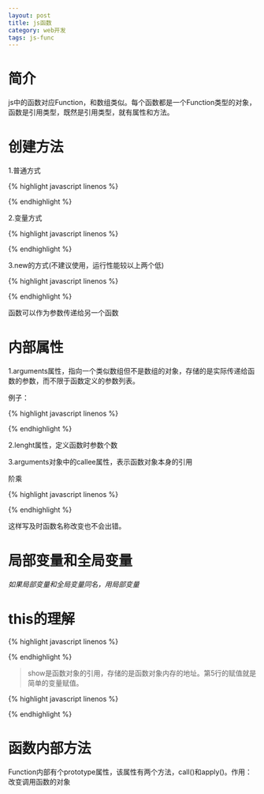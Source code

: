 ```yaml
---
layout: post
title: js函数
category: web开发
tags: js-func
---
```


# 简介

js中的函数对应Function，和数组类似。每个函数都是一个Function类型的对象，函数是引用类型，既然是引用类型，就有属性和方法。

# 创建方法

1.普通方式

{% highlight javascript linenos %}
<script type="text/javascript">
	function fun(num1,num2) {
		return num1 + num2;
	}
</script>
{% endhighlight %}

2.变量方式

{% highlight javascript linenos %}
<script type="text/javascript">
	var fun = function() {
		return "hello";
	}
</script>
{% endhighlight %}

3.new的方式(不建议使用，运行性能较以上两个低)

{% highlight javascript linenos %}
<script type="text/javascript">
	var fun = new Function("n1","n2","return n1 + n2");
</script>
{% endhighlight %}

函数可以作为参数传递给另一个函数

# 内部属性

1.arguments属性，指向一个类似数组但不是数组的对象，存储的是实际传递给函数的参数，而不限于函数定义的参数列表。

例子：

{% highlight javascript linenos %}
<script type="text/javascript">
	function show(a,b){
		if (arguments.lenght == 2) {
			return a + b;
		} else if (arguments == 3) {
			return arguments[0] + arguments[1] + arguments[2];
		}
	}

	show("hello","world","roman");
</script>
{% endhighlight %}

2.lenght属性，定义函数时参数个数

3.arguments对象中的callee属性，表示函数对象本身的引用

阶乘

{% highlight javascript linenos %}
<script type="text/javascript">
	function jie(n){
		if (n == 1) {
			return 1;
		} else {
			reutn n * arguments.call(n - 1);
		}
	}

	show("hello","world","roman");
</script>
{% endhighlight %}

这样写及时函数名称改变也不会出错。

# 局部变量和全局变量

*如果局部变量和全局变量同名，用局部变量*

# this的理解

{% highlight javascript linenos %}
<script type="text/javascript">
	function show(name){
		alert(name);
	}
	var f = show;
	f("lily");
</script>
{% endhighlight %}

> show是函数对象的引用，存储的是函数对象内存的地址。第5行的赋值就是简单的变量赋值。

{% highlight javascript linenos %}
<script type="text/javascript">
	var name = "li";
	function show(){
		alert(name);
	}
	show();//this指向window对象
</script>
{% endhighlight %}

# 函数内部方法

Function内部有个prototype属性，该属性有两个方法，call()和apply()。作用：改变调用函数的对象